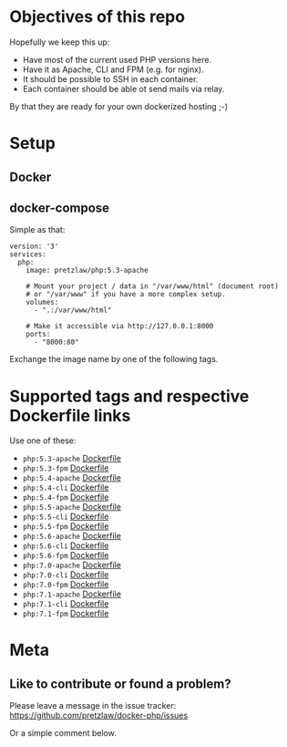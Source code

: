 # Objectives of this repo

Hopefully we keep this up:

- Have most of the current used PHP versions here.
- Have it as Apache, CLI and FPM (e.g. for nginx).
- It should be possible to SSH in each container.
- Each container should be able ot send mails via relay.

By that they are ready for your own dockerized hosting ;-)

# Setup

## Docker

## docker-compose

Simple as that:

    version: '3'
    services:
      php:
        image: pretzlaw/php:5.3-apache
        
        # Mount your project / data in "/var/www/html" (document root)
        # or "/var/www" if you have a more complex setup.
        volumes:
          - ".:/var/www/html"
          
        # Make it accessible via http://127.0.0.1:8000
        ports:
          - "8000:80"

Exchange the image name by one of the following tags.

# Supported tags and respective Dockerfile links

Use one of these:

- `php:5.3-apache` [Dockerfile](https://github.com/pretzlaw/docker-php/tree/master/5.3-apache)
- `php:5.3-fpm` [Dockerfile](https://github.com/pretzlaw/docker-php/tree/master/5.3-fpm)
- `php:5.4-apache` [Dockerfile](https://github.com/pretzlaw/docker-php/tree/master/5.4-apache)
- `php:5.4-cli` [Dockerfile](https://github.com/pretzlaw/docker-php/tree/master/5.4-cli)
- `php:5.4-fpm` [Dockerfile](https://github.com/pretzlaw/docker-php/tree/master/5.3-fpm)
- `php:5.5-apache` [Dockerfile](https://github.com/pretzlaw/docker-php/tree/master/5.5-apache)
- `php:5.5-cli` [Dockerfile](https://github.com/pretzlaw/docker-php/tree/master/5.5-cli)
- `php:5.5-fpm` [Dockerfile](https://github.com/pretzlaw/docker-php/tree/master/5.5-fpm)
- `php:5.6-apache` [Dockerfile](https://github.com/pretzlaw/docker-php/tree/master/5.6-apache)
- `php:5.6-cli` [Dockerfile](https://github.com/pretzlaw/docker-php/tree/master/5.6-cli)
- `php:5.6-fpm` [Dockerfile](https://github.com/pretzlaw/docker-php/tree/master/5.6-fpm)
- `php:7.0-apache` [Dockerfile](https://github.com/pretzlaw/docker-php/tree/master/7.0-apache)
- `php:7.0-cli` [Dockerfile](https://github.com/pretzlaw/docker-php/tree/master/7.0-cli)
- `php:7.0-fpm` [Dockerfile](https://github.com/pretzlaw/docker-php/tree/master/7.0-fpm)
- `php:7.1-apache` [Dockerfile](https://github.com/pretzlaw/docker-php/tree/master/7.0-apache)
- `php:7.1-cli` [Dockerfile](https://github.com/pretzlaw/docker-php/tree/master/7.0-cli)
- `php:7.1-fpm` [Dockerfile](https://github.com/pretzlaw/docker-php/tree/master/7.0-fpm)


# Meta

## Like to contribute or found a problem?

Please leave a message in the issue tracker:
https://github.com/pretzlaw/docker-php/issues

Or a simple comment below.
